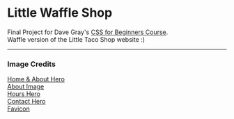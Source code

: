 # Little Waffle Shop  

Final Project for Dave Gray's [CSS for Beginners Course](https://www.youtube.com/watch?v=n4R2E7O-Ngo).  
Waffle version of the Little Taco Shop website :)  

---

### Image Credits  
[Home & About Hero](https://unsplash.com/@marywestasc)  
[About Image](https://unsplash.com/@davidholifield)  
[Hours Hero](https://unsplash.com/@mybbor)  
[Contact Hero](https://unsplash.com/@andrew_winky)  
[Favicon](https://www.flaticon.com/free-icon/waffle_5787034?term=waffles&page=1&position=24&origin=search&related_id=5787034)
